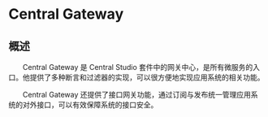 # Central Gateway
## 概述
&emsp;&emsp;Central Gateway 是 Central Studio 套件中的网关中心，是所有微服务的入口。他提供了多种断言和过滤器的实现，可以很方便地实现应用系统的相关功能。

&emsp;&emsp;Central Gateway 还提供了接口网关功能，通过订阅与发布统一管理应用系统的对外接口，可以有效保障系统的接口安全。